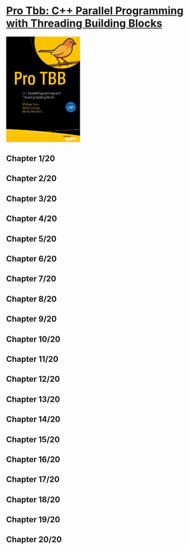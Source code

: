 # [Pro Tbb: C++ Parallel Programming with Threading Building Blocks](https://www.amazon.com/Pro-TBB-Parallel-Programming-Threading-ebook/dp/B07V5YFCMV/ref=sr_1_1?keywords=Pro+Tbb%3A+C%2B%2B+Parallel+Programming+with+Threading+Building+Blocks&qid=1672917843&sr=8-1)
<img alt="9781484243978" src="../../../covers/9781484243978.jpg" width="200"/>

## Chapter 1/20
## Chapter 2/20
## Chapter 3/20
## Chapter 4/20
## Chapter 5/20
## Chapter 6/20
## Chapter 7/20
## Chapter 8/20
## Chapter 9/20
## Chapter 10/20
## Chapter 11/20
## Chapter 12/20
## Chapter 13/20
## Chapter 14/20
## Chapter 15/20
## Chapter 16/20
## Chapter 17/20
## Chapter 18/20
## Chapter 19/20
## Chapter 20/20

